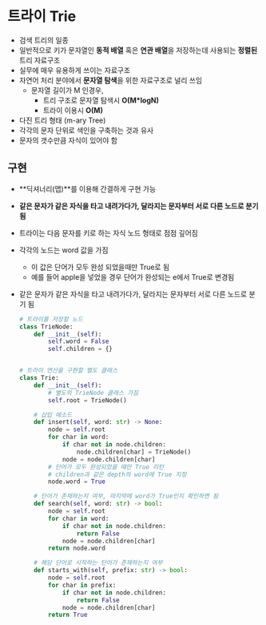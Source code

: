 # 트라이 Trie

- 검색 트리의 일종
- 일반적으로 키가 문자열인 **동적 배열** 혹은 **연관 배열**을 저장하는데 사용되는 **정렬된** 트리 자료구조
- 실무에 매우 유용하게 쓰이는 자료구조
- 자연어 처리 분야에서 **문자열 탐색**을 위한 자료구조로 널리 쓰임
  - 문자열 길이가 M 인경우,
    - 트리 구조로 문자열 탐색시 **O(M*logN)**
    - 트라이 이용시 **O(M)**
- 다진 트리 형태 (m-ary Tree)
- 각각의 문자 단위로 색인을 구축하는 것과 유사
- 문자의 갯수만큼 자식이 있어야 함

## 구현

- **딕셔너리(맵)**를 이용해 간결하게 구현 가능

- **같은 문자가 같은 자식을 타고 내려가다가, 달라지는 문자부터 서로 다른 노드로 분기됨**

- 트라이는 다음 문자를 키로 하는 자식 노드 형태로 점점 깊어짐

- 각각의 노드는 word 값을 가짐

  - 이 값은 단어가 모두 완성 되었을때만 True로 됨
  - 예를 들어 apple을 넣었을 경우 단어가 완성되는 e에서 True로 변경됨
  
- 같은 문자가 같은 자식을 타고 내려가다가, 달라지는 문자부터 서로 다른 노드로 분기 됨

  ```python
  # 트라이를 저장할 노드
  class TrieNode:
      def __init__(self):
          self.word = False
          self.children = {}
  
  
  # 트라이 연산을 구현할 별도 클래스
  class Trie:
      def __init__(self):
          # 별도의 TrieNode 클래스 가짐
          self.root = TrieNode()
  
      # 삽입 메소드
      def insert(self, word: str) -> None:
          node = self.root
          for char in word:
              if char not in node.children:
                  node.children[char] = TrieNode()
              node = node.children[char]
          # 단어가 모두 완성되었을 때만 True 리턴
          # children과 같은 depth의 word에 True 지정
          node.word = True
  
      # 단어가 존재하는지 여부, 마지막에 word가 True인지 확인하면 됨
      def search(self, word: str) -> bool:
          node = self.root
          for char in word:
              if char not in node.children:
                  return False
              node = node.children[char]
          return node.word
  
      # 해당 단어로 시작하는 단어가 존재하는지 여부
      def starts_with(self, prefix: str) -> bool:
          node = self.root
          for char in prefix:
              if char not in node.children:
                  return False
              node = node.children[char]
          return True
  ```

  